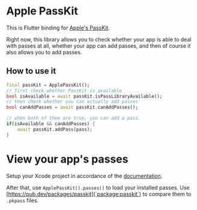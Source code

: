 # Apple PassKit

This is Flutter binding for [Apple's PassKit](https://developer.apple.com/documentation/passkit).

Right now, this library allows you to check whether your app is able to deal with passes at all, whether your app can add passes, and then of course it also allows you to add passes.


## How to use it
```dart
final passKit = ApplePassKit();
// first check whether PassKit is available
bool isAvailable = await passKit.isPassLibraryAvailable();
// then check whether you can actually add passes
bool canAddPasses = await passKit.canAddPasses();

// when both of them are true, you can add a pass.
if(isAvailable && canAddPasses) {
    await passKit.addPass(pass);
}
```

# View your app's passes

Setup your Xcode project in accordance of the [documentation](https://help.apple.com/xcode/mac/current/#/devfc3f493bb).

After that, use `ApplePassKit().passes()` to load your installed passes. 
Use [https://pub.dev/packages/passkit](`package:passkit`) to compare them to `.pkpass` files.